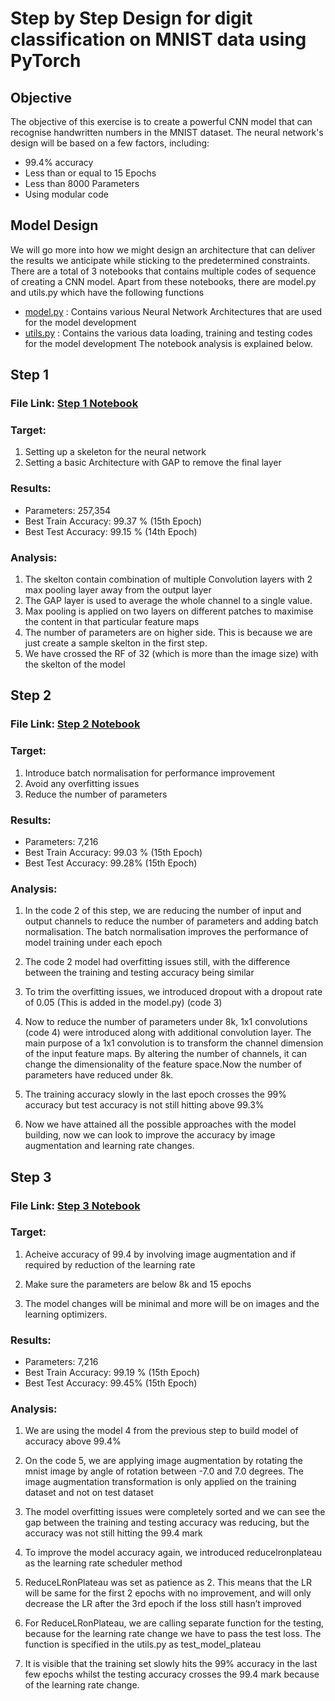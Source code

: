 # Step by Step Design for digit classification on MNIST data using PyTorch

## Objective

The objective of this exercise is to create a powerful CNN model that can recognise handwritten numbers in the MNIST dataset. The neural network's design will be based on a few factors, including:

- 99.4% accuracy
- Less than or equal to 15 Epochs
- Less than 8000 Parameters
- Using modular code

## Model Design

We will go more into how we might design an architecture that can deliver the results we anticipate while sticking to the predetermined constraints.
There are a total of 3 notebooks that contains multiple codes of sequence of creating a CNN model. Apart from these notebooks, there are model.py and utils.py which have the following functions
- [model.py](https://github.com/adil22jaleel/era-v1-assignments/blob/s7/s7_assignment/model.py) : Contains various Neural Network Architectures that are used for the model development
- [utils.py](https://github.com/adil22jaleel/era-v1-assignments/blob/s7/s7_assignment/utils.py) : Contains the various data loading, training and testing codes for the model development
The notebook analysis is explained below.

## Step 1

### File Link: [Step 1 Notebook](https://github.com/adil22jaleel/era-v1-assignments/blob/s7/s7_assignment/S7_Step1.ipynb)

### Target:
1. Setting up a skeleton for the neural network
2. Setting a basic Architecture with GAP to remove the final layer

### Results:
- Parameters: 257,354   
- Best Train Accuracy: 99.37 %  (15th Epoch)   
- Best Test Accuracy: 99.15 %  (14th Epoch)   

### Analysis:
1. The skelton contain combination of multiple Convolution layers with 2 max pooling layer away from the output layer
2. The GAP layer is used to average the whole channel to a single value.
3. Max pooling is applied on two layers on different patches to maximise the content in that particular feature maps
4. The number of parameters are on higher side. This is because we are just create a sample skelton in the first step.
5. We have crossed the RF of 32 (which is more than the image size) with the skelton of the model

## Step 2

### File Link: [Step 2 Notebook](https://github.com/adil22jaleel/era-v1-assignments/blob/s7/s7_assignment/S7_Step2.ipynb)

### Target:
1. Introduce batch normalisation for performance improvement
2. Avoid any overfitting issues
3. Reduce the number of parameters 

### Results:
- Parameters: 7,216  
- Best Train Accuracy: 99.03 % (15th Epoch)   
- Best Test Accuracy: 99.28% (15th Epoch)   

### Analysis:

1. In the code 2 of this step, we are reducing the number of input and output channels to reduce the number of parameters and adding batch normalisation. The batch normalisation improves the performance of model training under each epoch

2. The code 2 model had overfitting issues still, with the difference between the training and testing accuracy being similar

3. To trim the overfitting issues, we introduced dropout with a dropout rate of 0.05 (This is added in the model.py) (code 3)

4. Now to reduce the number of parameters under 8k, 1x1 convolutions (code 4) were introduced along with additional convolution layer. The main purpose of a 1x1 convolution is to transform the channel dimension of the input feature maps. By altering the number of channels, it can change the dimensionality of the feature space.Now the number of parameters have reduced under 8k.

5. The training accuracy slowly in the last epoch crosses the 99% accuracy but test accuracy is not still hitting above 99.3%

6. Now we have attained all the possible approaches with the model building, now we can look to improve the accuracy by image augmentation and learning rate changes.

## Step 3

### File Link: [Step 3 Notebook](https://github.com/adil22jaleel/era-v1-assignments/blob/s7/s7_assignment/S7_Step3.ipynb)

### Target:
1. Acheive accuracy of 99.4 by involving image augmentation and if required by reduction of the learning rate 

2. Make sure the parameters are below 8k and 15 epochs

3. The model changes will be minimal and more will be on images and the learning optimizers.

### Results:
- Parameters: 7,216  
- Best Train Accuracy: 99.19 % (15th Epoch)   
- Best Test Accuracy: 99.45% (15th Epoch)   

### Analysis:
1. We are using the model 4 from the previous step to build model of accuracy above 99.4%

2. On the code 5, we are applying image augmentation by rotating the mnist image by angle of rotation between -7.0 and 7.0 degrees. The image augmentation transformation is only applied on the training dataset and not on test dataset

3. The model overfitting issues were completely sorted and we can see the gap between the training and testing accuracy was reducing, but the accuracy was not still hitting the 99.4 mark

4. To improve the model accuracy again, we introduced reducelronplateau as the learning rate scheduler method

5. ReduceLRonPlateau was set as patience as 2. This means that the LR will be same for the first 2 epochs with no improvement, and will only decrease the LR after the 3rd epoch if the loss still hasn’t improved 

6. For ReduceLRonPlateau, we are calling separate function for the testing, because for the learning rate change we have to pass the test loss. The function is specified in the utils.py as test_model_plateau

7. It is visible that the training set slowly hits the 99% accuracy in the last few epochs whilst the testing accuracy crosses the 99.4 mark because of the learning rate change. 
